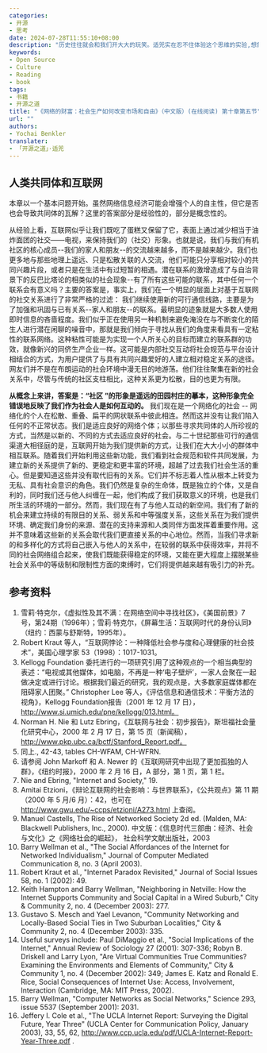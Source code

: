 ```yaml
---
categories:
- 开源
- 思考
date: 2024-07-28T11:55:10+08:00
description: "历史往往就会和我们开大大的玩笑。适兕实在忍不住体验这个思维的实验,想象虚拟的历史，于是尝试花几个月的时间翻译。Enjoy！Happy Reading～"
keywords:
- Open Source
- Culture
- Reading
- book
tags:
- 书籍
- 开源之道
title: "《网络的财富：社会生产如何改变市场和自由》（中文版）(在线阅读) 第十章第五节"
url: ""
authors:
- Yochai Benkler
translater:
- 「开源之道」·适兕
---
```


## 人类共同体和互联网

本章以一个基本问题开始。虽然网络信息经济可能会增强个人的自主性，但它是否也会导致共同体的瓦解？这里的答案部分是经验性的，部分是概念性的。

从经验上看，互联网似乎让我们既吃了蛋糕又保留了它，表面上通过减少相当于油炸面团的社交——电视，来保持我们的（社交）形象。也就是说，我们与我们有机社区的核心成员--我们的家人和朋友--的交流越来越多，而不是越来越少。我们也更多地与那些地理上遥远、只是松散关联的人交流，他们可能只分享相对较小的共同兴趣片段，或者只是在生活中有过短暂的相遇。潜在联系的激增造成了与自治背景下的反巴比塔论的相类似的社会现象--有了所有这些可能的联系，其中任何一个联系会有意义吗？主要的答案是，事实上，我们在一个明显的层面上对基于互联网的社交关系进行了非常严格的过滤： 我们继续使用新的可行通信线路，主要是为了加强和巩固与已有关系--家人和朋友--的联系。最明显的迹象就是大多数人使用即时信息的吝啬程度。我们似乎正在使用另一种机制来避免淹没在与不断变化的陌生人进行潜在闲聊的噪音中，那就是我们倾向于寻找从我们的角度来看具有一定粘性的联系网络。这种粘性可能是为实现一个人所关心的目标而建立的联系群的功效，就像新兴的同侪生产企业一样。这可能是内部社交互动将社会规范与平台设计相结合的方式，为用户提供了与具有共同兴趣爱好的人建立相对稳定关系的途径。网友们并不是在布朗运动的社会环境中漫无目的地游荡。他们往往聚集在新的社会关系中，尽管与传统的社区支柱相比，这种关系更为松散，目的也更为有限。

**从概念上来讲，答案是：“社区 ”的形象是遥远的田园村庄的摹本，这种形象完全错误地反映了我们作为社会人是如何互动的。** 我们现在是一个网络化的社会 -- 网络化的个人在松散、重叠、扁平的网状联系中彼此相连。然而这并没有让我们陷入任何的不正常状态。我们是适应良好的网络个体；以那些寻求共同体的人所珍视的方式，当然是以新的、不同的方式去适应良好的社会。与二十世纪那些可行的通信渠道大相径庭的是，互联网开始为我们提供新的方式，让我们在大大小小的群体中相互联系。随着我们开始利用这些新功能，我们看到社会规范和软件共同发展，为建立新的关系提供了新的、更稳定和更丰富的环境，超越了过去我们社会生活的重心。但是要知道这些并没有取代旧有的关系。它们并不标志着人性从根本上转变为无私、具有社会意识的角色。我们仍然是复杂的生命体，既是独立的个体，又是自利的，同时我们还与他人纠缠在一起，他们构成了我们获取意义的环境，也是我们所生活的环境的一部分。然而，我们现在有了与他人互动的新空间。我们有了新的机会来建立持续的有限目的关系、弱关系和中等强度关系，这些关系在为我们提供环境、确定我们身份的来源、潜在的支持来源和人类同伴方面发挥着重要作用。这并不意味着这些新的关系会取代我们更直接关系的中心地位。然而，当我们寻求新的和多样化的方式将自己嵌入与他人的关系中，在较弱的联系中获得效率，并将不同的社会网络组合起来，使我们既能获得稳定的环境，又能在更大程度上摆脱某些社会关系中的等级制和限制性方面的束缚时，它们将提供越来越有吸引力的补充。

## 参考资料

1. 雪莉·特克尔，《虚拟性及其不满：在网络空间中寻找社区》，《美国前景》7号，第24期（1996年）；雪莉·特克尔，《屏幕生活：互联网时代的身份认同》（纽约：西蒙与舒斯特，1995年）。
2. Robert Kraut 等人，“互联网悖论：一种降低社会参与度和心理健康的社会技术”，美国心理学家 53（1998）：1017-1031。
3. Kellogg Foundation 委托进行的一项研究引用了这种观点的一个相当典型的表述：“电视或其他媒体，如电脑，不再是一种‘电子壁炉’，一家人会聚在一起做决定或进行讨论。根据我们最近的研究，我的观点是，大多数家庭媒体都在阻碍家人团聚。” Christopher Lee 等人，《评估信息和通信技术：平衡方法的视角》，Kellogg Foundation报告（2001 年 12 月 17 日），http://www.si.umich.edu/pne/kellogg/013.html。
4. Norman H. Nie 和 Lutz Ebring，《互联网与社会：初步报告》，斯坦福社会量化研究中心，2000 年 2 月 17 日，第 15 页（新闻稿），http://www.pkp.ubc.ca/bctf/Stanford_Report.pdf。
5. 同上., 42-43, tables CH-WFAM, CH-WFRN.
6. 请参阅 John Markoff 和 A​​. Newer 的《互联网研究中出现了更加孤独的人群》，《纽约时报》，2000 年 2 月 16 日，A 部分，第 1 页，第 1 栏。
7. Nie and Ebring, "Internet and Society," 19.
8. Amitai Etzioni，《辩论互联网的社会影响：与世界联系》，《公共观点》第 11 期（2000 年 5 月/6 月）：42，也可在 http://www.gwu.edu/~ccps/etzioni/A273.html 上查阅。
9. Manuel Castells, The Rise of Networked Society 2d ed. (Malden, MA: Blackwell Publishers, Inc., 2000). 中文版：《信息时代三部曲：经济、社会与文化》之《网络社会的崛起》， 社会科学文献出版社，2003
10. Barry Wellman et al., "The Social Affordances of the Internet for Networked Individualism," Journal of Computer Mediated Communication 8, no. 3 (April 2003).
11. Robert Kraut et al., "Internet Paradox Revisited," Journal of Social Issues 58, no. 1 (2002): 49.
12. Keith Hampton and Barry Wellman, "Neighboring in Netville: How the Internet Supports Community and Social Capital in a Wired Suburb," City & Community 2, no. 4 (December 2003): 277.
13. Gustavo S. Mesch and Yael Levanon, "Community Networking and Locally-Based Social Ties in Two Suburban Localities," City & Community 2, no. 4 (December 2003): 335.
14. Useful surveys include: Paul DiMaggio et al., "Social Implications of the Internet," Annual Review of Sociology 27 (2001): 307-336; Robyn B. Driskell and Larry Lyon, "Are Virtual Communities True Communities? Examining the Environments and Elements of Community," City & Community 1, no. 4 (December 2002): 349; James E. Katz and Ronald E. Rice, Social Consequences of Internet Use: Access, Involvement, Interaction (Cambridge, MA: MIT Press, 2002).
15. Barry Wellman, "Computer Networks as Social Networks," Science 293, issue 5537 (September 2001): 2031.
16. Jeffery I. Cole et al., "The UCLA Internet Report: Surveying the Digital Future, Year Three" (UCLA Center for Communication Policy, January 2003), 33, 55, 62, http://www.ccp.ucla.edu/pdf/UCLA-Internet-Report-Year-Three.pdf .


